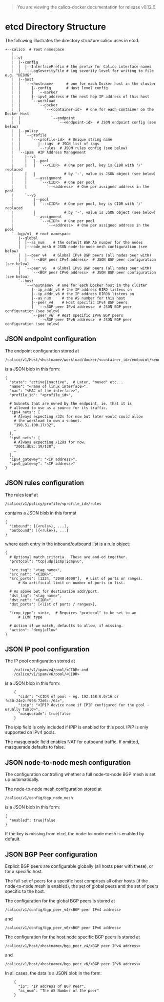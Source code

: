 > You are viewing the calico-docker documentation for release v0.12.0.

# etcd Directory Structure

The following illustrates the directory structure calico uses in etcd.

 	+--calico  # root namespace
 	   |
 	   |--v1
 	   |  |--config
 	   |  |  |--InterfacePrefix # the prefix for Calico interface names
 	   |  |  `--LogSeverityFile # Log severity level for writing to file e.g. "DEBUG"
	   |  |--host
	   |  |  `--<hostname>      # one for each Docker host in the cluster
	   |  |     |--config       # Host level config
	   |  |     |  `--marker
	   |  |     |--ipv4_address # the next hop IP address of this host
	   |  |     `--workload
	   |  |        `--docker
	   |  |           `--<container-id>  # one for each container on the Docker Host
	   |  |              `--endpoint
	   |  |                 `--<endpoint-id>  # JSON endpoint config (see below)
	   |  |--policy
	   |  |  `--profile
	   |  |     `--<profile-id>  # Unique string name
	   |  |        |--tags  # JSON list of tags
	   |  |        `--rules  # JSON rules config (see below)
	   |  `--ipam  #IP Address Management
	   |     |--v4
	   |     |   |--pool
	   |     |   |  `--<CIDR>  # One per pool, key is CIDR with '/' replaced
	   |     |   |             # by '-', value is JSON object (see below)
	   |     |   `--assignment
	   |     |      `--<CIDR>  # One per pool
	   |     |         `--<address>  # One per assigned address in the pool
	   |     `--v6
	   |         |--pool
	   |         |  `--<CIDR>  # One per pool, key is CIDR with '/' replaced
	   |         |             # by '-', value is JSON object (see below)
	   |         `--assignment
	   |            `--<CIDR>  # One per pool
	   |               `--<address>  # One per assigned address in the pool
 	   `--bgp/v1  # root namespace
 	      |--global
 	      |  |--as_num    # the default BGP AS number for the nodes
 	      |  |--node_mesh # JSON node-to-node mesh configuration (see below)
	      |  |--peer_v4   # Global IPv4 BGP peers (all nodes peer with)
	      |  |  `--<BGP peer IPv4 address>  # JSON BGP peer configuration (see below)
	      |  `--peer_v6   # Global IPv6 BGP peers (all nodes peer with)
	      |     `--<BGP peer IPv6 address>  # JSON BGP peer configuration (see below)
	      `--host
	         `--<hostname>  # one for each Docker host in the cluster
	            |--ip_addr_v4 # the IP address BIRD listens on
	            |--ip_addr_v6 # the IP address BIRD6 listens on
	            |--as_num     # the AS number for this host
	            |--peer_v4    # Host specific IPv4 BGP peers
	            |  `--<BGP peer IPv4 address>  # JSON BGP peer configuration (see below)
	            `--peer_v6  # Host specific IPv6 BGP peers
	               `--<BGP peer IPv6 address>  # JSON BGP peer configuration (see below)


## JSON endpoint configuration

The endpoint configuration stored at 

	/calico/v1/host/<hostname>/workload/docker/<container_id>/endpoint/<endpoint_id>

is a JSON blob in this form:

	{
	  "state": "active|inactive",  # Later, "moved" etc...
	  "name": "<name of linux interface>",
	  "mac": "<MAC of the interface>",
	  "profile_id": "<profile_id>",
	  
	  # Subnets that are owned by the endpoint, ie. that it is
	  # allowed to use as a source for its traffic.
	  "ipv4_nets": [
	    # Always expecting /32s for now but later would could allow
	    # the workload to own a subnet.
	    "198.51.100.17/32",
	    … 
	  ],
	  "ipv6_nets": [
	    # Always expecting /128s for now.
	    "2001:db8::19/128",
	    …
	  ],
	  "ipv4_gateway": "<IP address>",
	  "ipv6_gateway": "<IP address>"
	}

## JSON rules configuration

The rules leaf at 

	/calico/v1/policy/profile/<profile_id>/rules

contains a JSON blob in this format

	{
	  "inbound": [{<rule>}, ...],
	  "outbound": [{<rule>}, ...]
	}

where each entry in the inbound/outbound list is a rule object:

	{
	  # Optional match criteria.  These are and-ed together.
	  "protocol": "tcp|udp|icmp|icmpv6",

	  "src_tag": "<tag name>",
	  "src_net": "<CIDR>",
	  "src_ports": [1234, "2048:4000"],  # List of ports or ranges.
	      # No artificial limit on number of ports in list.

	  # As above but for destination addr/port.
	  "dst_tag": "<tag name>",
	  "dst_net": "<CIDR>",
	  "dst_ports": [<list of ports / ranges>],

	  "icmp_type": <int>,  # Requires "protocol" to be set to an 
	      # ICMP type 

	  # Action if we match, defaults to allow, if missing.
	  "action": "deny|allow"
	} 

## JSON IP pool configuration

The IP pool configuration stored at

        /calico/v1/ipam/v4/pool/<CIDR> and
        /calico/v1/ipam/v6/pool/<CIDR>

is a JSON blob in this form:

        {
          "cidr": "<CIDR of pool - eg. 192.168.0.0/16 or fd80:24e2:f998:72d6::/64>",
          "ipip": "<IPIP device name if IPIP configured for the pool - usually tunl0>",
          "masquerade": true|false
        }

The ipip field is only included if IPIP is enabled for this pool.  IPIP is only supported on IPv4 pools.  

The masquerade field enables NAT for outbound traffic.  If omitted, masquerade defaults to false.

## JSON node-to-node mesh configuration

The configuration controlling whether a full node-to-node BGP mesh is set up
automatically.

The node-to-node mesh configuration stored at

	/calico/v1/config/bgp_node_mesh

is a JSON blob in this form:

 	{
	  "enabled": true|false
	}

If the key is missing from etcd, the node-to-node mesh is enabled by default.

## JSON BGP Peer configuration

Explicit BGP peers are configurable globally (all hosts peer with these), or
for a specific host.

The full set of peers for a specific host comprises all other hosts (if the
node-to-node mesh is enabled), the set of global peers and the set of peers
specific to the host.

The configuration for the global BGP peers is stored at

	/calico/v1/config/bgp_peer_v4/<BGP peer IPv4 address>

and

	/calico/v1/config/bgp_peer_v6/<BGP peer IPv6 address>


The configuration for the host node specific BGP peers is stored at

	/calico/v1/host/<hostname>/bgp_peer_v4/<BGP peer IPv4 address>

and

	/calico/v1/host/<hostname>/bgp_peer_v6/<BGP peer IPv6 address>

In all cases, the data is a JSON blob in the form:

        {
          "ip": "IP address of BGP Peer",
          "as_num": "The AS Number of the peer"
        }

